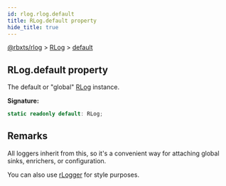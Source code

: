 ```yaml
---
id: rlog.rlog.default
title: RLog.default property
hide_title: true
---
```


[@rbxts/rlog](./rlog.md) &gt; [RLog](./rlog.rlog.md) &gt; [default](./rlog.rlog.default.md)

## RLog.default property

The default or "global" [RLog](./rlog.rlog.md) instance.

**Signature:**

```typescript
static readonly default: RLog;
```

## Remarks

All loggers inherit from this, so it's a convenient way for attaching global sinks, enrichers, or configuration.

You can also use [rLogger](./rlog.rlogger.md) for style purposes.
